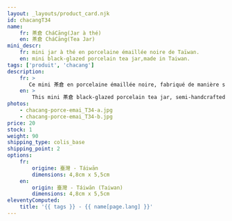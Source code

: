 ```yaml
---
layout: _layouts/product_card.njk
id: chacangT34
name:
    fr: 茶倉 CháCāng(Jar à thé) 
    en: 茶倉 CháCāng(Tea Jar)
mini_descr:
    fr: mini jar à thé en porcelaine émaillée noire de Taïwan.
    en: mini black-glazed porcelain tea jar,made in Taiwan.
tags: ['produit', 'chacang']
description: 
    fr: >
       Ce mini 茶倉 en porcelaine émaillée noire, fabriqué de manière semi-artisanale à Taïwan, est un modèle idéal pour vos déplacements, tout en conservant un style naturel et élégant.
    en: >
        This mini 茶倉 black-glazed porcelain tea jar, semi-handcrafted in Taiwan, is the perfect model for travel, combining natural elegance with practicality.
photos:
    - chacang-porce-emai_T34-a.jpg
    - chacang-porce-emai_T34-b.jpg
price: 20
stock: 1
weight: 90
shipping_type: colis_base
shipping_point: 2
options:
    fr:
        origine: 臺灣 - Táiwān
        dimensions: 4,8cm x 5,5cm
    en:
        origin: 臺灣 - Táiwān (Taiwan)
        dimensions: 4,8cm x 5,5cm
eleventyComputed:
    title: '{{ tags }} - {{ name[page.lang] }}'
---
```

